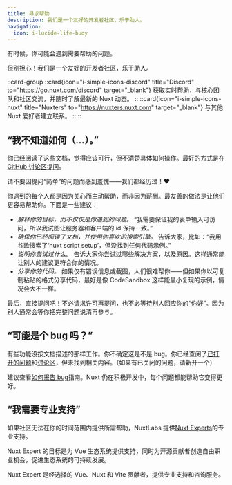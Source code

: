 ```yaml
---
title: 寻求帮助
description: 我们是一个友好的开发者社区，乐于助人。
navigation:
  icon: i-lucide-life-buoy
---
```


有时候，你可能会遇到需要帮助的问题。

但别担心！我们是一个友好的开发者社区，乐于助人。

::card-group
  ::card{icon="i-simple-icons-discord" title="Discord" to="https://go.nuxt.com/discord" target="_blank"}
  获取实时帮助，与核心团队和社区交流，并随时了解最新的 Nuxt 动态。
  ::
  ::card{icon="i-simple-icons-nuxt" title="Nuxters" to="https://nuxters.nuxt.com" target="_blank"}
  与其他 Nuxt 爱好者建立联系。
  ::
::

## “我不知道如何（...）。”

你已经阅读了这些文档，觉得应该可行，但不清楚具体如何操作。最好的方式是[在 GitHub 讨论区提问](https://github.com/nuxt/nuxt/discussions)。

请不要因提问“简单”的问题而感到羞愧——我们都经历过！❤️

你遇到的每个人都是因为关心而主动帮助，而非因为薪酬。最友善的做法是让他们更容易帮助你。下面是一些建议：

- _解释你的目标，而不仅仅是你遇到的问题。_ “我需要保证我的表单输入可访问，所以我试图让服务器和客户端的 id 保持一致。”
- _确保你已经阅读了文档，并使用你喜欢的搜索引擎。_ 告诉大家，比如：“我用谷歌搜索了‘nuxt script setup’，但没找到任何代码示例。”
- _说明你尝试过什么。_ 告诉大家你尝试过哪些解决方案，以及原因。这样通常能让别人的建议更符合你的情况。
- _分享你的代码。_ 如果仅有错误信息或截图，人们很难帮你——但如果你以可复制粘贴的格式分享代码，最好是像 CodeSandbox 这样能最小复现的示例，情况会大不一样。

最后，直接提问吧！不必[请求许可再提问](https://dontasktoask.com)，也不必[等待别人回应你的“你好”](https://www.nohello.com)。因为别人通常会等你把完整问题说清再参与。

## “可能是个 bug 吗？”

有些功能没按文档描述的那样工作。你不确定这是不是 bug。你已经查阅了[已打开的问题](https://github.com/nuxt/nuxt/issues)和[讨论区](https://github.com/nuxt/nuxt/discussions)，但未找到相关内容。（如果有已关闭的问题，请新开一个）

建议查看[如何报告 bug](/docs/community/reporting-bugs)指南。Nuxt 仍在积极开发中，每个问题都能帮助它变得更好。

## “我需要专业支持”

如果社区无法在你的时间范围内提供所需帮助，NuxtLabs 提供[Nuxt Experts](https://nuxt.com/enterprise/support)的专业支持。

Nuxt Expert 的目标是为 Vue 生态系统提供支持，同时为开源贡献者创造自由职业机会，促进生态系统的可持续发展。

Nuxt Expert 是经选择的 Vue、Nuxt 和 Vite 贡献者，提供专业支持和咨询服务。
